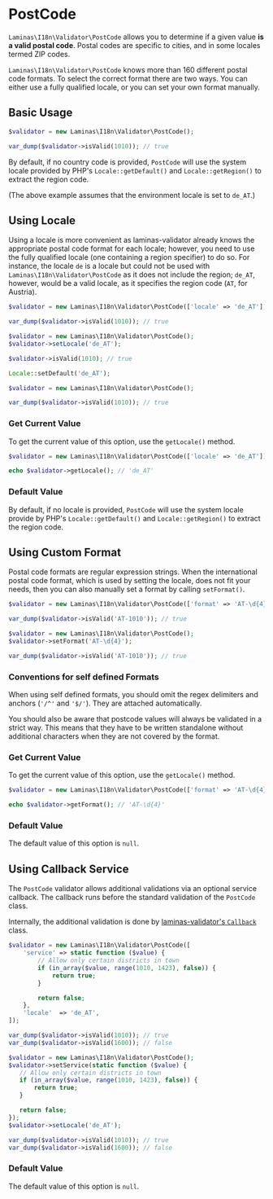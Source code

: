 # PostCode

`Laminas\I18n\Validator\PostCode` allows you to determine if a given value **is a
valid postal code**. Postal codes are specific to cities, and in some locales
termed ZIP codes.

`Laminas\I18n\Validator\PostCode` knows more than 160 different postal code
formats. To select the correct format there are two ways. You can either use a
fully qualified locale, or you can set your own format manually.

## Basic Usage

```php
$validator = new Laminas\I18n\Validator\PostCode();

var_dump($validator->isValid(1010)); // true
```

By default, if no country code is provided, `PostCode` will use the system
locale provided by PHP's `Locale::getDefault()` and `Locale::getRegion()` to
extract the region code.

(The above example assumes that the environment locale is set to `de_AT`.)

## Using Locale

Using a locale is more convenient as laminas-validator already knows the
appropriate postal code format for each locale; however, you need to use the
fully qualified locale (one containing a region specifier) to do so. For
instance, the locale `de` is a locale but could not be used with
`Laminas\I18n\Validator\PostCode` as it does not include the region; `de_AT`,
however, would be a valid locale, as it specifies the region code (`AT`, for
Austria).

```php fct_label="Constructor Usage"
$validator = new Laminas\I18n\Validator\PostCode(['locale' => 'de_AT']);

var_dump($validator->isValid(1010)); // true
```

```php fct_label="Setter Usage"
$validator = new Laminas\I18n\Validator\PostCode();
$validator->setLocale('de_AT');

$validator->isValid(1010); // true
```

```php fct_label="Locale Class Usage"
Locale::setDefault('de_AT');

$validator = new Laminas\I18n\Validator\PostCode();

var_dump($validator->isValid(1010)); // true
```

### Get Current Value

To get the current value of this option, use the `getLocale()` method.

```php
$validator = new Laminas\I18n\Validator\PostCode(['locale' => 'de_AT']);

echo $validator->getLocale(); // 'de_AT'
```

### Default Value

By default, if no locale is provided, `PostCode` will use the system locale
provide by PHP's `Locale::getDefault()` and `Locale::getRegion()` to extract
the region code.

## Using Custom Format

Postal code formats are regular expression strings. When the international
postal code format, which is used by setting the locale, does not fit your
needs, then you can also manually set a format by calling `setFormat()`.

```php fct_label="Constructor Usage"
$validator = new Laminas\I18n\Validator\PostCode(['format' => 'AT-\d{4}']);

var_dump($validator->isValid('AT-1010')); // true
```

```php fct_label="Setter Usage"
$validator = new Laminas\I18n\Validator\PostCode();
$validator->setFormat('AT-\d{4}');

var_dump($validator->isValid('AT-1010')); // true
```

### Conventions for self defined Formats

When using self defined formats, you should omit the regex delimiters and
anchors (`'/^'` and  `'$/'`). They are attached automatically.

You should also be aware that postcode values will always be validated in a
strict way. This means that they have to be written standalone without
additional characters when they are not covered by the format.

### Get Current Value

To get the current value of this option, use the `getLocale()` method.

```php
$validator = new Laminas\I18n\Validator\PostCode(['format' => 'AT-\d{4}']);

echo $validator->getFormat(); // 'AT-\d{4}'
```

### Default Value

The default value of this option is `null`.

## Using Callback Service

The `PostCode` validator allows additional validations via an optional service
callback. The callback runs before the standard validation of the `PostCode`
class.

Internally, the additional validation is done by
[laminas-validator's `Callback`](https://docs.laminas.dev/laminas-validator/validators/callback/)
class.

```php fct_label="Constructor Usage"
$validator = new Laminas\I18n\Validator\PostCode([
    'service' => static function ($value) {
        // Allow only certain districts in town
        if (in_array($value, range(1010, 1423), false)) {
            return true;
        }

        return false;
    },
    'locale'  => 'de_AT',
]);

var_dump($validator->isValid(1010)); // true
var_dump($validator->isValid(1600)); // false
```

```php fct_label="Setter Usage"
$validator = new Laminas\I18n\Validator\PostCode();
$validator->setService(static function ($value) {
   // Allow only certain districts in town
   if (in_array($value, range(1010, 1423), false)) {
       return true;
   }

   return false;
});
$validator->setLocale('de_AT');

var_dump($validator->isValid(1010)); // true
var_dump($validator->isValid(1600)); // false
```

### Default Value

The default value of this option is `null`.
